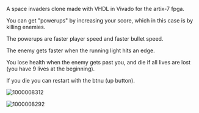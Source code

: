 A space invaders clone made with VHDL in Vivado for the artix-7 fpga.

You can get "powerups" by increasing your score, which in this case is by killing enemies.

The powerups are faster player speed and faster bullet speed.

The enemy gets faster when the running light hits an edge.

You lose health when the enemy gets past you, and die if all lives are lost (you have 9 lives at the beginning).

If you die you can restart with the btnu (up button). 

![1000008312](https://github.com/user-attachments/assets/e0047b27-c2ae-406c-a7ac-f3f088b98ec9)


![1000008292](https://github.com/user-attachments/assets/c4536093-1132-40b0-8bcd-1d2fbdc9b850)

